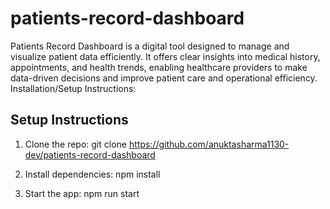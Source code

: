# patients-record-dashboard
Patients Record Dashboard is a digital tool designed to manage and visualize patient data efficiently. It offers clear insights into medical history, appointments, and health trends, enabling healthcare providers to make data-driven decisions and improve patient care and operational efficiency.
Installation/Setup Instructions: 

## Setup Instructions
1. Clone the repo:
git clone https://github.com/anuktasharma1130-dev/patients-record-dashboard

2. Install dependencies:
npm install

3. Start the app:
npm run start
